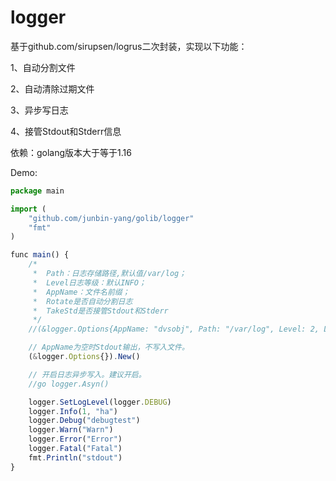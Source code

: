 # logger

基于github.com/sirupsen/logrus二次封装，实现以下功能：

1、自动分割文件

2、自动清除过期文件

3、异步写日志

4、接管Stdout和Stderr信息

依赖：golang版本大于等于1.16

Demo:

```javascript
package main

import (
	"github.com/junbin-yang/golib/logger"
    "fmt"
)

func main() {
	/*
     *	Path：日志存储路径,默认值/var/log；
     *  Level日志等级：默认INFO；
     *  AppName：文件名前缀；
     *  Rotate是否自动分割日志
     *  TakeStd是否接管Stdout和Stderr
     */
	//(&logger.Options{AppName: "dvsobj", Path: "/var/log", Level: 2, LogRotate: true, TakeStd: true}).New()

	// AppName为空时Stdout输出，不写入文件。
	(&logger.Options{}).New()

	// 开启日志异步写入。建议开启。
	//go logger.Asyn()	

	logger.SetLogLevel(logger.DEBUG)
	logger.Info(1, "ha")
	logger.Debug("debugtest")
	logger.Warn("Warn")
	logger.Error("Error")
	logger.Fatal("Fatal")
	fmt.Println("stdout")
}

```

